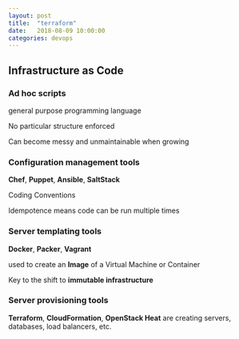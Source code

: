 ```yaml
---
layout: post
title:  "terraform"
date:   2018-08-09 10:00:00
categories: devops
---
```


## Infrastructure as Code

### Ad hoc scripts

general purpose programming language

No particular structure enforced

Can become messy and unmaintainable when growing


### Configuration management tools

**Chef**, **Puppet**, **Ansible**, **SaltStack**

Coding Conventions

Idempotence means code can be run multiple times

### Server templating tools

**Docker**, **Packer**, **Vagrant**

used to create an **Image** of a Virtual Machine or Container

Key to the shift to **immutable infrastructure**

### Server provisioning tools

**Terraform**, **CloudFormation**, **OpenStack Heat** are creating servers, databases, load balancers, etc.
